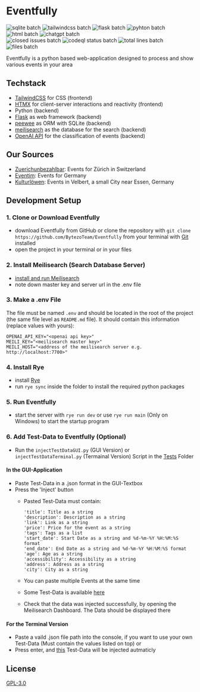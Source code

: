 # Eventfully

![sqlite batch](https://img.shields.io/badge/Sqlite-003B57?style=for-the-badge&logo=sqlite&logoColor=white) ![tailwindcss batch](https://img.shields.io/badge/tailwindcss-%2338B2AC.svg?style=for-the-badge&logo=tailwind-css&logoColor=white) ![flask batch](https://img.shields.io/badge/Flask-000000?style=for-the-badge&logo=flask&logoColor=white) ![pyhton batch](https://img.shields.io/badge/Python-FFD43B?style=for-the-badge&logo=python&logoColor=blue) ![html batch](https://img.shields.io/badge/HTML5-E34F26?style=for-the-badge&logo=html5&logoColor=white) ![chatgpt batch](https://img.shields.io/badge/chatGPT-74aa9c?style=for-the-badge&logo=openai&logoColor=white) <br>
![closed issues batch](https://img.shields.io/github/issues-search/BytezoTeam/Eventfully?query=is%3Aissue%20is%3Aclosed%20&style=flat-square&label=Closed%20Issues) ![codeql status batch](https://github.com/BytezoTeam/Eventfully/actions/workflows/codeql.yml/badge.svg?style=flat-square) ![total lines batch](https://tokei.rs/b1/github/BytezoTeam/Eventfully) ![files batch](https://tokei.rs/b1/github/BytezoTeam/Eventfully?category=files)

Eventfully is a python based web-application designed to process and show various events in your area

## Techstack

- [TailwindCSS](https://tailwindcss.com/) for CSS (frontend)
- [HTMX](https://htmx.org/) for client-server interactions and reactivity (frontend)
- Python (backend)
- [Flask](https://flask.palletsprojects.com/) as web framework (backend)
- [peewee](https://docs.peewee-orm.com/en/latest/) as ORM with SQLite (backend)
- [meilisearch](https://www.meilisearch.com/) as the database for the search (backend)
- [OpenAI API](https://openai.com/product) for the classification of events (backend)

## Our Sources

- [Zuerichunbezahlbar](https://www.zuerichunbezahlbar.ch/events/): Events for Zürich in Switzerland
- [Eventim](https://www.eventim.de/): Events for Germany
- [Kulturlöwen](https://www.kulturloewen.de): Events in Velbert, a small City near Essen, Germany

## Development Setup

### 1. Clone or Download Eventfully

- download Eventfully from GitHub or clone the repository with `git clone https://github.com/BytezoTeam/Eventfully` from your terminal with [Git](https://git-scm.com/book/en/v2/Getting-Started-Installing-Git) installed
- open the project in your terminal or in your files

### 2. Install Meilisearch (Search Database Server)

- [install and run Meilisearch](https://www.meilisearch.com/docs/learn/getting_started/installation)
- note down master key and server url in the .env file

### 3. Make a .env File

The file must be named `.env` and should be located in the root of the project (the same file level as `README.md` file).
It should contain this information (replace values with yours):

```env
OPENAI_API_KEY="<openai api key>"
MEILI_KEY="<meilisearch master key>"
MEILI_HOST="<address of the meilisearch server e.g. http://localhost:7700>"
```

### 4. Install Rye

- install [Rye](https://rye-up.com/guide/installation/)
- run `rye sync` inside the folder to install the required python packages

### 5. Run Eventfully

- start the server with `rye run dev` or use `rye run main` (Only on Windows) to start the startup program

### 6. Add Test-Data to Eventfully (Optional)

- Run the `injectTestDataGUI.py` (GUI Version) or `injectTestDataTerminal.py` (Termainal Version) Script in the [Tests](https://github.com/BytezoTeam/Eventfully/tree/main/tests) Folder

#### In the GUI-Application

- Paste Test-Data in a .json format in the GUI-Textbox
- Press the 'Inject' button
  - Pasted Test-Data must contain:

    ```
    'title': Title as a string
    'description': Description as a string
    'link': Link as a string
    'price': Price for the event as a string
    'tags': Tags as a list
    'start_date': Start Date as a string and %d-%m-%Y %H:%M:%S format
    'end_date': End Date as a string and %d-%m-%Y %H:%M:%S format
    'age': Age as a string
    'accessibility': Accessibility as a string
    'address': Address as a string
    'city': City as a string
    ```

  - You can paste multiple Events at the same time
  - Some Test-Data is available [here](https://github.com/BytezoTeam/Eventfully/blob/main/tests/test-data.json)
  - Check that the data was injected successfully, by opening the Meilisearch Dashboard. The Data should be displayed there

#### For the Terminal Version

- Paste a vaild .json file path into the console, if you want to use your own Test-Data (Must contain the values listed on top)
  or
- Press enter, and [this](https://github.com/BytezoTeam/Eventfully/blob/main/tests/test-data.json) Test-Data will be injected autmaticly


## License

[GPL-3.0](/LICENSE.txt)
